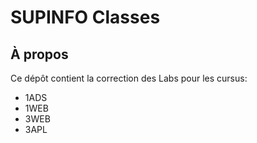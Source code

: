 # SUPINFO Classes

## À propos

Ce dépôt contient la correction des Labs pour les cursus:
* 1ADS
* 1WEB
* 3WEB
* 3APL
